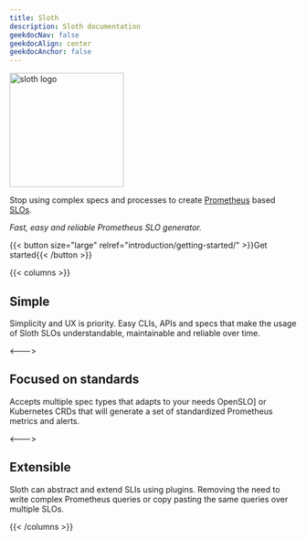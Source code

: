 ```yaml
---
title: Sloth
description: Sloth documentation
geekdocNav: false
geekdocAlign: center
geekdocAnchor: false
---
```


<img src="media/sloth-logo.svg" alt="sloth logo" width="200" />

Stop using complex specs and processes to create [Prometheus] based [SLOs][google-slo].

_Fast, easy and reliable Prometheus SLO generator._

{{< button size="large" relref="introduction/getting-started/" >}}Get started{{< /button >}}

{{< columns >}}

## Simple

Simplicity and UX is priority. Easy CLIs, APIs and specs that make the usage of Sloth SLOs understandable, maintainable and reliable over time.

<--->

## Focused on standards

Accepts multiple spec types that adapts to your needs OpenSLO] or Kubernetes CRDs that will generate a set of standardized Prometheus metrics and alerts.

<--->

## Extensible

Sloth can abstract and extend SLIs using plugins. Removing the need to write complex Prometheus queries or copy pasting the same queries over multiple SLOs.

{{< /columns >}}

[prometheus]: https://prometheus.io
[google-slo]: https://landing.google.com/sre/workbook/chapters/alerting-on-slos/
